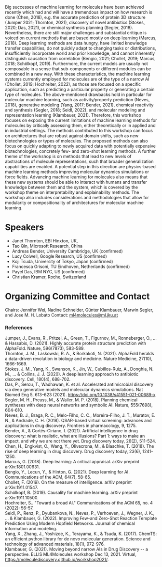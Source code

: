 Big successes of machine learning for molecules have been achieved recently which had and will have a tremendous impact on how research is done (Chen, 2018), e.g.  the accurate prediction of protein 3D structure (Jumper 2021; Thornton, 2021), discovery of novel antibiotics (Stokes, 2020; Das, 2021), or chemical synthesis planning (Segler, 2018). Nevertheless, there are still major challenges and  substantial critique is voiced on current methods that are based mostly on deep learning (Marcus, 2018). Deep learning methods are data hungry, have limited knowledge transfer capabilities, do not quickly adapt to changing tasks or distributions, insufficiently incorporate world and prior knowledge, and cannot inherently distinguish causation from correlation (Bengio, 2021; Chollet, 2019; Marcus, 2018; Schölkopf, 2019). Furthermore, the current models are usually not composable in a sense that sub-components or different modules can be combined in a new way. With these characteristics, the machine learning systems currently employed for molecules are of the type of a narrow AI (Chollet, 2019; Hochreiter, 2022), as those are focused on a specific application, such as predicting a particular property or generating a certain type of molecules. The above-mentioned drawbacks hold in particular for molecular machine learning, such as activity/property prediction (Neves, 2018), generative modeling (Yang, 2017; Bender, 2021), chemical reactivity and synthesis (Segler, 2018; Seidl, 2022), and molecular modeling and representation learning (Klambauer, 2021). 
Therefore, this workshop focuses on exposing the current limitations of machine learning methods for molecules by critically assessing them, either theoretically or in applied and in industrial settings. The methods contributed to this workshop can focus on architectures that are robust against domain shifts, such as new biotechnologies or types of molecules. The proposed methods can also focus on quickly adapting to newly acquired data with potentially expensive biotechnologies, concretely few- and zero-shot learning methods. A further theme of the workshop is on methods that lead to new levels of abstractions of molecule representations, such that broader generalization capabilities are enabled. A potential step in this direction are physics-based machine learning methods improving molecular dynamics simulations or force fields. Advancing machine learning for molecules also means that these new systems should be able to interact with humans and transfer knowledge between them and the system, which is covered by the workshop theme on interpretability and explainability methods. The workshop also includes considerations and methodologies that allow for modularity or compositionality of architectures for molecular machine learning. 

# Speakers
- Janet Thornton, EBI Hinxton, UK, 
- Tao Qin, Microsoft Research, China 
- Andreas Bender, University Cambridge, UK (confirmed)
- Lucy Colwell, Google Research, US  (confirmed) 
- Koji Tsuda, University of Tokyo, Japan (confirmed)
- Francesca Grisoni, TU Eindhoven, Netherlands (confirmed)
- Payel Das, IBM NYC, US (confirmed)
- Christian Kramer, Roche, Switzerland

# Organizing Committee and Contact
Chairs: Jennifer Wei, Nadine Schneider, Günter Klambauer, Marwin Segler, and Jose M. H. Lobato
Contact: ml4molecules@ml.jku.at


### References
Jumper, J., Evans, R., Pritzel, A., Green, T., Figurnov, M., Ronneberger, O., ... & Hassabis, D. (2021). Highly accurate protein structure prediction with AlphaFold. Nature, 596(7873), 583-589.  
Thornton, J. M., Laskowski, R. A., & Borkakoti, N. (2021). AlphaFold heralds a data-driven revolution in biology and medicine. Nature Medicine, 27(10), 1666-1669.  
Stokes, J. M., Yang, K., Swanson, K., Jin, W., Cubillos-Ruiz, A., Donghia, N. M., ... & Collins, J. J. (2020). A deep learning approach to antibiotic discovery. Cell, 180(4), 688-702.  
Das, P., Sercu, T., Wadhawan, K. et al. Accelerated antimicrobial discovery via deep generative models and molecular dynamics simulations. Nat Biomed Eng 5, 613–623 (2021). https://doi.org/10.1038/s41551-021-00689-x  
Segler, M. H., Preuss, M., & Waller, M. P. (2018). Planning chemical syntheses with deep neural networks and symbolic AI. Nature, 555(7698), 604-610.  
Neves, B. J., Braga, R. C., Melo-Filho, C. C., Moreira-Filho, J. T., Muratov, E. N., & Andrade, C. H. (2018). QSAR-based virtual screening: advances and applications in drug discovery. Frontiers in pharmacology, 9, 1275.  
Bender, A., & Cortés-Ciriano, I. (2021). Artificial intelligence in drug discovery: what is realistic, what are illusions? Part 1: ways to make an impact, and why we are not there yet. Drug discovery today, 26(2), 511-524.  
Chen, H., Engkvist, O., Wang, Y., Olivecrona, M., & Blaschke, T. (2018). The rise of deep learning in drug discovery. Drug discovery today, 23(6), 1241-1250.  
Marcus, G. (2018). Deep learning: A critical appraisal. arXiv preprint arXiv:1801.00631.  
Bengio, Y., Lecun, Y., & Hinton, G. (2021). Deep learning for AI. Communications of the ACM, 64(7), 58-65.  
Chollet, F. (2019). On the measure of intelligence. arXiv preprint arXiv:1911.01547.  
Schölkopf, B. (2019). Causality for machine learning. arXiv preprint arXiv:1911.10500.  
Hochreiter, S.. "Toward a broad AI." Communications of the ACM 65, no. 4 (2022): 56-57.  
Seidl, P., Renz, P., Dyubankova, N., Neves, P., Verhoeven, J., Wegner, J. K., ... & Klambauer, G. (2022). Improving Few-and Zero-Shot Reaction Template Prediction Using Modern Hopfield Networks. Journal of chemical information and modeling.  
Yang, X., Zhang, J., Yoshizoe, K., Terayama, K., & Tsuda, K. (2017). ChemTS: an efficient python library for de novo molecular generation. Science and technology of advanced materials, 18(1), 972-976.  
Klambauer, G. (2021). Moving beyond narrow AIs in Drug Discovery -- a perspective. ELLIS ML4Molecules workshop Dec 13, 2021. Virtual, https://moleculediscovery.github.io/workshop2021/.   

